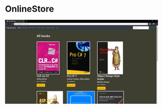 # OnlineStore

![Image alt](https://github.com/olehsytnyk/OnlineStore/raw/master/OnlineStore/wwwroot/img/Preview.jpg)
